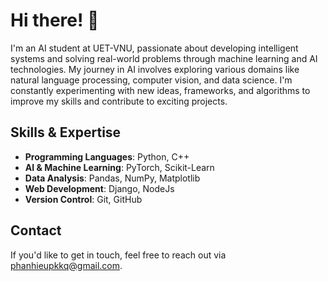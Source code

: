 # Hi there! 👋

I'm an AI student at UET-VNU, passionate about developing intelligent systems and solving real-world problems through machine learning and AI technologies. My journey in AI involves exploring various domains like natural language processing, computer vision, and data science. I'm constantly experimenting with new ideas, frameworks, and algorithms to improve my skills and contribute to exciting projects.

## Skills & Expertise
- **Programming Languages**: Python, C++
- **AI & Machine Learning**: PyTorch, Scikit-Learn
- **Data Analysis**: Pandas, NumPy, Matplotlib
- **Web Development**: Django, NodeJs
- **Version Control**: Git, GitHub


## Contact
If you'd like to get in touch, feel free to reach out via phanhieupkkq@gmail.com.
